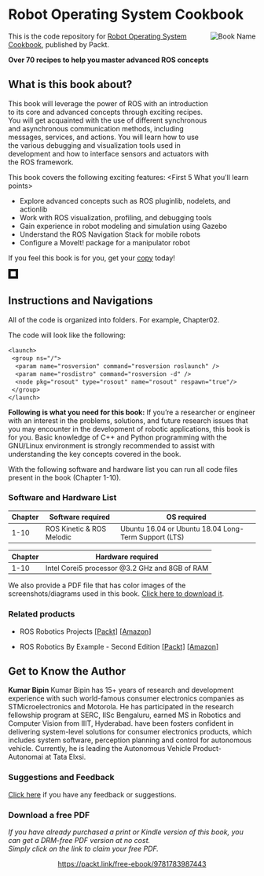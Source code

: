 # Robot Operating System Cookbook

<a href="https://www.packtpub.com/hardware-and-creative/robot-operating-system-cookbook?utm_source=github&utm_medium=repository&utm_campaign=978-1-78398-744-3"><img src="https://dz13w8afd47il.cloudfront.net/sites/default/files/imagecache/ppv4_main_book_cover/B02907.png" alt="Book Name" height="256px" align="right"></a>

This is the code repository for [Robot Operating System Cookbook](https://www.packtpub.com/hardware-and-creative/robot-operating-system-cookbook?utm_source=github&utm_medium=repository&utm_campaign=978-1-78398-744-3), published by Packt.

**Over 70 recipes to help you master advanced ROS concepts**

## What is this book about?
This book will leverage the power of ROS with an introduction to its core and advanced concepts through exciting recipes. You will get acquainted with the use of different synchronous and asynchronous communication methods, including messages, services, and actions. You will learn how to use the various debugging and visualization tools used in development and how to interface sensors and actuators with the ROS framework.

This book covers the following exciting features: <First 5 What you'll learn points>
* Explore advanced concepts such as ROS pluginlib, nodelets, and actionlib
* Work with ROS visualization, profiling, and debugging tools
* Gain experience in robot modeling and simulation using Gazebo
* Understand the ROS Navigation Stack for mobile robots
* Configure a MoveIt! package for a manipulator robot

If you feel this book is for you, get your [copy](https://www.amazon.com/dp/1783987448) today!

<a href="https://www.packtpub.com/?utm_source=github&utm_medium=banner&utm_campaign=GitHubBanner"><img src="https://raw.githubusercontent.com/PacktPublishing/GitHub/master/GitHub.png" 
alt="https://www.packtpub.com/" border="5" /></a>


## Instructions and Navigations
All of the code is organized into folders. For example, Chapter02.

The code will look like the following:
```
<launch> 
 <group ns="/"> 
  <param name="rosversion" command="rosversion roslaunch" /> 
  <param name="rosdistro" command="rosversion -d" /> 
  <node pkg="rosout" type="rosout" name="rosout" respawn="true"/> 
 </group> 
</launch>
```

**Following is what you need for this book:**
If you’re a researcher or engineer with an interest in the problems, solutions, and future research issues that you may encounter in the development of robotic applications, this book is for you. Basic knowledge of C++ and Python programming with the GNU/Linux environment is strongly recommended to assist with understanding the key concepts covered in the book.

With the following software and hardware list you can run all code files present in the book (Chapter 1-10).

### Software and Hardware List

| Chapter  | Software required                   | OS required                                          |
| -------- | ------------------------------------| -----------------------------------------------------|
| 1-10     | ROS Kinetic & ROS Melodic           | Ubuntu 16.04 or Ubuntu 18.04 Long-Term Support (LTS) |

| Chapter  | Hardware required                             |
| -------- | ----------------------------------------------|
| 1-10     | Intel Corei5 processor @3.2 GHz and 8GB of RAM| 




We also provide a PDF file that has color images of the screenshots/diagrams used in this book. [Click here to download it](https://www.packtpub.com/sites/default/files/downloads/RobotOperatingSystemCookbook_ColorImages.pdf).

### Related products <Paste books from the Other books you may enjoy section>
* ROS Robotics Projects [[Packt]](https://www.packtpub.com/hardware-and-creative/ros-robotics-projects?utm_source=github&utm_medium=repository&utm_campaign=9781788293778) [[Amazon]](https://www.amazon.com/dp/1783554711)

* ROS Robotics By Example - Second Edition [[Packt]](https://www.packtpub.com/hardware-and-creative/ros-robotics-example-second-edition?utm_source=github&utm_medium=repository&utm_campaign=9781785280009) [[Amazon]](https://www.amazon.com/dp/1788479599)

## Get to Know the Author
**Kumar Bipin**
Kumar Bipin has 15+ years of research and development experience with such world-famous consumer electronics companies as STMicroelectronics and Motorola. He has participated in the research fellowship program at SERC, IISc Bengaluru, earned MS in Robotics and Computer Vision from IIIT, Hyderabad. have been fosters confident in delivering system-level solutions for consumer electronics products, which includes system software, perception planning and control for autonomous vehicle. Currently, he is leading the Autonomous Vehicle Product- Autonomai at Tata Elxsi.


### Suggestions and Feedback
[Click here](https://docs.google.com/forms/d/e/1FAIpQLSdy7dATC6QmEL81FIUuymZ0Wy9vH1jHkvpY57OiMeKGqib_Ow/viewform) if you have any feedback or suggestions.
### Download a free PDF

 <i>If you have already purchased a print or Kindle version of this book, you can get a DRM-free PDF version at no cost.<br>Simply click on the link to claim your free PDF.</i>
<p align="center"> <a href="https://packt.link/free-ebook/9781783987443">https://packt.link/free-ebook/9781783987443 </a> </p>